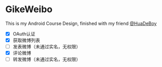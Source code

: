 # GikeWeibo

This is my Android Course Design, finished with my friend [@HuaDeBoy](https://github.com/HuaDeBoy)

 * [x] OAuth认证
 * [x] 获取微博列表
 * [ ] 发表微博（未通过实名，无权限）
 * [x] 评论微博
 * [ ] 转发微博（未通过实名，无权限）